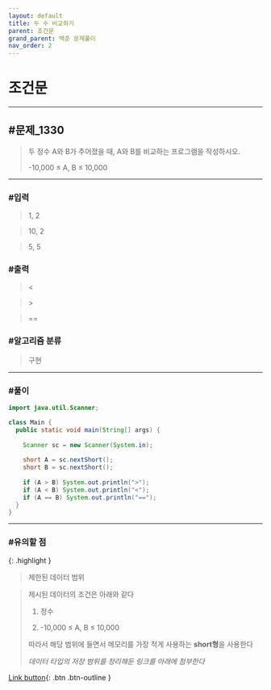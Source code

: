 ```yaml
---
layout: default
title: 두 수 비교하기
parent: 조건문
grand_parent: 백준 문제풀이
nav_order: 2
---
```


# 조건문

---

## #문제_1330

> 두 정수 A와 B가 주어졌을 때, A와 B를 비교하는 프로그램을 작성하시오.
>
> -10,000 ≤ A, B ≤ 10,000

---

### #입력

> 1, 2

> 10, 2

> 5, 5

### #출력

> <

> \>

>  ==


### #알고리즘 분류

> 구현

---

### #풀이

```java
import java.util.Scanner;

class Main {
  public static void main(String[] args) {
	  
    Scanner sc = new Scanner(System.in);
		
    short A = sc.nextShort();
    short B = sc.nextShort();
		
    if (A > B) System.out.println(">");
    if (A < B) System.out.println("<");
    if (A == B) System.out.println("==");
  }
}
```

---

### #유의할 점

{: .highlight }
> 제한된 데이터 범위

> 제시된 데이터의 조건은 아래와 같다
>
> 1. 정수
>
> 2. -10,000 ≤ A, B ≤ 10,000
>
> 따라서 해당 범위에 들면서 메모리를 가장 적게 사용하는 **short형**을 사용한다
>
> _데이터 타입의 저장 범위를 정리해둔 링크를 아래에 첨부한다_

[Link button](https://jgoo99.github.io/docs/programing.md/java.md/data_type/#ii-%EB%B3%80%EC%88%98-%EC%84%A4%EC%A0%95-%EB%B0%A9%EB%B2%95){: .btn .btn-outline }